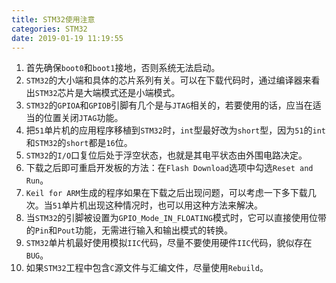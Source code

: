 ```yaml
---
title: STM32使用注意
categories: STM32
date: 2019-01-19 11:19:55
---
```

1. 首先确保`boot0`和`boot1`接地，否则系统无法启动。<!--more-->
2. `STM32`的大小端和具体的芯片系列有关。可以在下载代码时，通过编译器来看出`STM32`芯片是大端模式还是小端模式。
3. `STM32`的`GPIOA`和`GPIOB`引脚有几个是与`JTAG`相关的，若要使用的话，应当在适当的位置关闭`JTAG`功能。
4. 把`51`单片机的应用程序移植到`STM32`时，`int`型最好改为`short`型，因为`51`的`int`和`STM32`的`short`都是`16`位。
5. `STM32`的`I/O`口复位后处于浮空状态，也就是其电平状态由外围电路决定。
6. 下载之后即可重启开发板的方法：在`Flash Download`选项中勾选`Reset and Run`。
7. `Keil for ARM`生成的程序如果在下载之后出现问题，可以考虑一下多下载几次。当`51`单片机出现这种情况时，也可以用这种方法来解决。
8. 当`STM32`的引脚被设置为`GPIO_Mode_IN_FLOATING`模式时，它可以直接使用位带的`Pin`和`Pout`功能，无需进行输入和输出模式的转换。
9. `STM32`单片机最好使用模拟`IIC`代码，尽量不要使用硬件`IIC`代码，貌似存在`BUG`。
10. 如果`STM32`工程中包含`C`源文件与汇编文件，尽量使用`Rebuild`。
